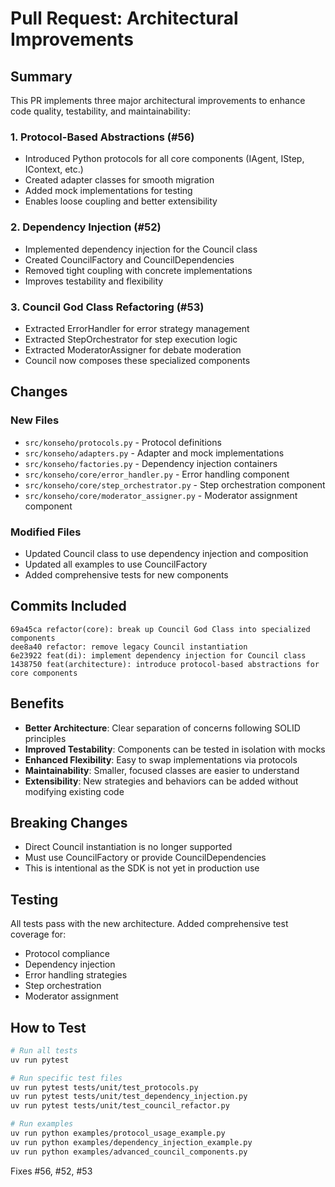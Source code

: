 # Pull Request: Architectural Improvements

## Summary

This PR implements three major architectural improvements to enhance code quality, testability, and maintainability:

### 1. Protocol-Based Abstractions (#56)
- Introduced Python protocols for all core components (IAgent, IStep, IContext, etc.)
- Created adapter classes for smooth migration
- Added mock implementations for testing
- Enables loose coupling and better extensibility

### 2. Dependency Injection (#52)
- Implemented dependency injection for the Council class
- Created CouncilFactory and CouncilDependencies
- Removed tight coupling with concrete implementations
- Improves testability and flexibility

### 3. Council God Class Refactoring (#53)
- Extracted ErrorHandler for error strategy management
- Extracted StepOrchestrator for step execution logic
- Extracted ModeratorAssigner for debate moderation
- Council now composes these specialized components

## Changes

### New Files
- `src/konseho/protocols.py` - Protocol definitions
- `src/konseho/adapters.py` - Adapter and mock implementations
- `src/konseho/factories.py` - Dependency injection containers
- `src/konseho/core/error_handler.py` - Error handling component
- `src/konseho/core/step_orchestrator.py` - Step orchestration component
- `src/konseho/core/moderator_assigner.py` - Moderator assignment component

### Modified Files
- Updated Council class to use dependency injection and composition
- Updated all examples to use CouncilFactory
- Added comprehensive tests for new components

## Commits Included

```
69a45ca refactor(core): break up Council God Class into specialized components
dee8a40 refactor: remove legacy Council instantiation
6e23922 feat(di): implement dependency injection for Council class
1438750 feat(architecture): introduce protocol-based abstractions for core components
```

## Benefits

- **Better Architecture**: Clear separation of concerns following SOLID principles
- **Improved Testability**: Components can be tested in isolation with mocks
- **Enhanced Flexibility**: Easy to swap implementations via protocols
- **Maintainability**: Smaller, focused classes are easier to understand
- **Extensibility**: New strategies and behaviors can be added without modifying existing code

## Breaking Changes

- Direct Council instantiation is no longer supported
- Must use CouncilFactory or provide CouncilDependencies
- This is intentional as the SDK is not yet in production use

## Testing

All tests pass with the new architecture. Added comprehensive test coverage for:
- Protocol compliance
- Dependency injection
- Error handling strategies
- Step orchestration
- Moderator assignment

## How to Test

```bash
# Run all tests
uv run pytest

# Run specific test files
uv run pytest tests/unit/test_protocols.py
uv run pytest tests/unit/test_dependency_injection.py
uv run pytest tests/unit/test_council_refactor.py

# Run examples
uv run python examples/protocol_usage_example.py
uv run python examples/dependency_injection_example.py
uv run python examples/advanced_council_components.py
```

Fixes #56, #52, #53